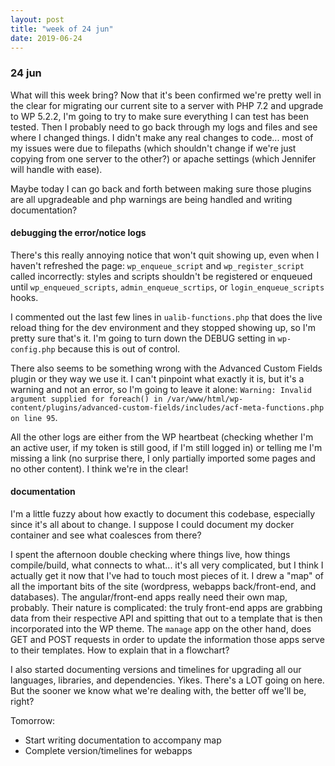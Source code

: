 ```yaml
---
layout: post
title: "week of 24 jun"
date: 2019-06-24
---
```


### 24 jun

What will this week bring? Now that it's been confirmed we're pretty well in the clear for migrating our current site to a server with PHP 7.2 and upgrade to WP 5.2.2, I'm going to try to make sure everything I can test has been tested. Then I probably need to go back through my logs and files and see where I changed things. I didn't make any real changes to code... most of my issues were due to filepaths (which shouldn't change if we're just copying from one server to the other?) or apache settings (which Jennifer will handle with ease). 

Maybe today I can go back and forth between making sure those plugins are all upgradeable and php warnings are being handled and writing documentation?

#### debugging the error/notice logs

There's this really annoying notice that won't quit showing up, even when I haven't refreshed the page: `wp_enqueue_script` and `wp_register_script` called incorrectly: styles and scripts shouldn't be registered or enqueued until `wp_enqueued_scripts`, `admin_enqueue_scrtips`, or `login_enqueue_scripts` hooks. 

I commented out the last few lines in `ualib-functions.php` that does the live reload thing for the dev environment and they stopped showing up, so I'm pretty sure that's it. I'm going to turn down the DEBUG setting in `wp-config.php` because this is out of control.

There also seems to be something wrong with the Advanced Custom Fields plugin or they way we use it. I can't pinpoint what exactly it is, but it's a warning and not an error, so I'm going to leave it alone: `Warning: Invalid argument supplied for foreach() in /var/www/html/wp-content/plugins/advanced-custom-fields/includes/acf-meta-functions.php on line 95`. 

All the other logs are either from the WP heartbeat (checking whether I'm an active user, if my token is still good, if I'm still logged in) or telling me I'm missing a link (no surprise there, I only partially imported some pages and no other content). I think we're in the clear!

#### documentation

I'm a little fuzzy about how exactly to document this codebase, especially since it's all about to change. I suppose I could document my docker container and see what coalesces from there?

I spent the afternoon double checking where things live, how things compile/build, what connects to what... it's all very complicated, but I think I actually get it now that I've had to touch most pieces of it. I drew a "map" of all the important bits of the site (wordpress, webapps back/front-end, and databases). The angular/front-end apps really need their own map, probably. Their nature is complicated: the truly front-end apps are grabbing data from their respective API and spitting that out to a template that is then incorporated into the WP theme. The `manage` app on the other hand, does GET and POST requests in order to update the information those apps serve to their templates. How to explain that in a flowchart?

I also started documenting versions and timelines for upgrading all our languages, libraries, and dependencies. Yikes. There's a LOT going on here. But the sooner we know what we're dealing with, the better off we'll be, right?

Tomorrow:
- Start writing documentation to accompany map
- Complete version/timelines for webapps
